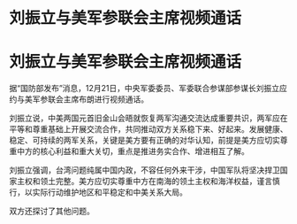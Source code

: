 # 刘振立与美军参联会主席视频通话

# 刘振立与美军参联会主席视频通话

据“国防部发布”消息，12月21日，中央军委委员、军委联合参谋部参谋长刘振立应约与美军参联会主席布朗进行视频通话。

刘振立说，中美两国元首旧金山会晤就恢复两军沟通交流达成重要共识，两军应在平等和尊重基础上开展交流合作，共同推动双方关系稳下来、好起来。发展健康、稳定、可持续的两军关系，关键是美方要有正确的对华认知，前提是美方应切实尊重中方的核心利益和重大关切，重点是推进务实合作、增进相互了解。

刘振立强调，台湾问题纯属中国内政，不容任何外来干涉，中国军队将坚决捍卫国家主权和领土完整。美方应切实尊重中方在南海的领土主权和海洋权益，谨言慎行，以实际行动维护地区和平稳定和中美关系大局。

双方还探讨了其他问题。

